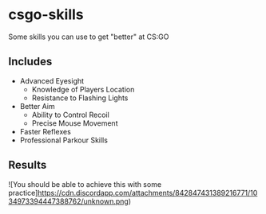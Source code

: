 # csgo-skills
Some skills you can use to get "better" at CS:GO

## Includes
- Advanced Eyesight
  - Knowledge of Players Location
  - Resistance to Flashing Lights
- Better Aim
  - Ability to Control Recoil 
  - Precise Mouse Movement
- Faster Reflexes
- Professional Parkour Skills

## Results
![You should be able to achieve this with some practice]https://cdn.discordapp.com/attachments/842847431389216771/1034973394447388762/unknown.png)
